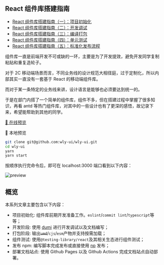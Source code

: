 ## React 组件库搭建指南

- [React 组件库搭建指南（一）：项目初始化](https://github.com/wly-ui/blog/issues/3)
- [React 组件库搭建指南（二）：开发调试](https://github.com/wly-ui/blog/issues/4)
- [React 组件库搭建指南（三）：编译打包](https://github.com/wly-ui/blog/issues/5)
- [React 组件库搭建指南（四）：单元测试](https://github.com/wly-ui/blog/issues/6)
- [React 组件库搭建指南（五）：标准化发布流程](https://github.com/wly-ui/blog/issues/7)

组件库一直是前端开发不可或缺的一环，主要是为了开发提效，避免开发同学复制粘贴和重复造轮子。

对于 2C 移动端场景而言，不同业务线的设计规范大相径庭，过于定制化，所以内部其实一直没有一套基于 React 的移动端组件库。

而对于某一条特定的业务线来讲，设计语言是能够也必须要达到统一的。

于是在部门内搭了一个简单的组件库，组件不多，但在搭建过程中掌握了很多知识，再看 antd 等热门组件库，对其中的一些设计也有了更深的感悟，故记录下来，希望能帮助到其他的同学。

[🚀 在线预览](https://wly-ui.github.io/wly-ui)

🚆 本地预览

```bash
git clone git@github.com:wly-ui/wly-ui.git
cd wly-ui
yarn
yarn start
```

按顺序执行完命令后，即可在 localhost:3000 端口看到以下内容：

![preview](https://raw.githubusercontent.com/wly-ui/blog/master/images/rc-lib-v1-1.jpg)

## 概览

本系列文章主要包含以下内容：

- 项目初始化: 组件库前期开发准备工作。`eslint`/`commit lint`/`typescript`等等；
- 开发阶段: 使用 [dumi](https://d.umijs.org/zh-CN) 进行开发调试以及文档编写；
- 打包阶段: 输出~~`umd`~~/`cjs`/`esm`产物并支持按需加载；
- 组件测试: 使用`@testing-library/react`及其相关生态进行组件测试；
- 发布 npm: 编写脚本完成发布或直接使用 [np](https://www.npmjs.com/package/np) 发布；
- 部署文档站点: 使用 Github Pages 以及 Github Actions 完成文档站点自动部署。
